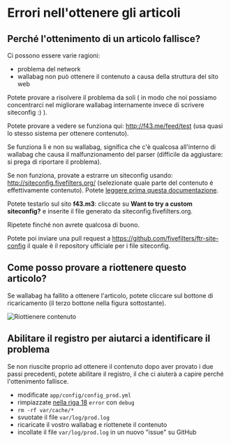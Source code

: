 # Errori nell'ottenere gli articoli


## Perché l'ottenimento di un articolo fallisce?

Ci possono essere varie ragioni:

-   problema del network
-   wallabag non può ottenere il contenuto a causa della struttura del
    sito web

Potete provare a risolvere il problema da soli ( in modo che noi
possiamo concentrarci nel migliorare wallabag internamente invece di
scrivere siteconfig :) ).

Potete provare a vedere se funziona qui:
[<http://f43.me/feed/test>](http://f43.me/feed/test) (usa quasi lo
stesso sistema per ottenere contenuto).

Se funziona lì e non su wallabag, significa che c'è qualcosa all'interno
di wallabag che causa il malfunzionamento del parser (difficile da
aggiustare: si prega di riportare il problema).

Se non funziona, provate a estrarre un siteconfig usando:
[<http://siteconfig.fivefilters.org/>](http://siteconfig.fivefilters.org/)
(selezionate quale parte del contenuto é effettivamente contenuto). Potete
[leggere prima questa documentazione](http://help.fivefilters.org/customer/en/portal/articles/223153-site-patterns).

Potete testarlo sul sito **f43.m3**: cliccate su **Want to try a custom
siteconfig?** e inserite il file generato da siteconfig.fivefilters.org.

Ripetete finché non avrete qualcosa di buono.

Potete poi inviare una pull request a
[<https://github.com/fivefilters/ftr-site-config>](https://github.com/fivefilters/ftr-site-config)
il quale è il repository ufficiale per i file siteconfig.


## Come posso provare a riottenere questo articolo?

Se wallabag ha fallito a ottenere l'articolo, potete cliccare sul
bottone di ricaricamento (il terzo bottone nella figura sottostante).

![Riottienere contenuto](../../img/user/refetch.png)

## Abilitare il registro per aiutarci a identificare il problema

Se non riuscite proprio ad ottenere il contenuto dopo aver provato i due passi precedenti, potete abilitare il registro, il che ci aiuterà a capire perché l'ottenimento fallisce.

- modificate `app/config/config_prod.yml`
- rimpiazzate [nella riga 18](https://github.com/wallabag/wallabag/blob/master/app/config/config_prod.yml#L18) `error` con `debug`
- `rm -rf var/cache/*`
- svuotate il file `var/log/prod.log`
- ricaricate il vostro wallabag e riottenete il contenuto
- incollate il file `var/log/prod.log` in un nuovo "issue" su GitHub
